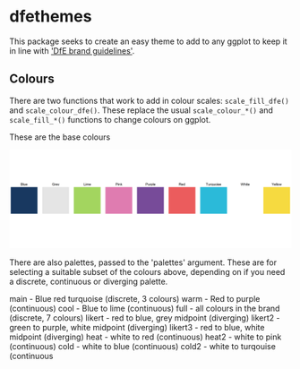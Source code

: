 # dfethemes

This package seeks to create an easy theme to add to any ggplot to keep it in line with ['DfE brand guidelines'](https://educationgovuk.sharepoint.com/sites/how-do-i/SitePages/communications-how-to-use-branding-in-the-department-and-its-executive-agencies.aspx?xsdata=MDV8MDF8fGFkNzQzOGRkZWUwNjQ5NWRlOTIwMDhkYWJjMmE0ZTQ1fGZhZDI3N2M5YzYwYTRkYTFiNWYzYjNiOGIzNGE4MmY5fDF8MHw2MzgwMjkxODcxMTQxOTkzMjh8R29vZHxWR1ZoYlhOVFpXTjFjbWwwZVZObGNuWnBZMlY4ZXlKV0lqb2lNQzR3TGpBd01EQWlMQ0pRSWpvaVYybHVNeklpTENKQlRpSTZJazkwYUdWeUlpd2lWMVFpT2pFeGZRPT18MXxNVGs2TXpFeFpXTXlaVFJrTkRaaU5HUmtNemhtTUdRMk1XWXdOV1ppT1RNek9ETkFkR2h5WldGa0xuTnJlWEJsfHw%3D&sdata=YzJ6TWJBT0Z1cXduTUhsenZIQ1E5VzUrSjM2Q3lDZlN1TWRvZlNvdWhYMD0%3D#using-the-brand).

## Colours

There are two functions that work to add in colour scales: `scale_fill_dfe()` and `scale_colour_dfe()`. These replace the usual `scale_colour_*()` and `scale_fill_*()` functions to change colours on ggplot. 

These are the base colours

![](assets/dfe_colour_palette.png)


There are also palettes, passed to the 'palettes' argument. These are for selecting a suitable subset of the colours above, depending on if you need a discrete, continuous or diverging palette.

main - Blue red turquoise (discrete, 3 colours)
warm - Red to purple (continuous)
cool - Blue to lime (continuous)
full - all colours in the brand (discrete, 7 colours)
likert - red to blue, grey midpoint (diverging)
likert2 - green to purple, white midpoint (diverging)
likert3 -  red to blue, white midpoint (diverging)
heat - white to red (continuous)
heat2 - white to pink (continuous)
cold - white to blue (continuous)
cold2 - white to turqouise (continuous








